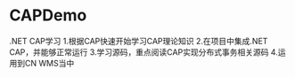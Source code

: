 # CAPDemo
.NET CAP学习
1.根据CAP快速开始学习CAP理论知识
2.在项目中集成.NET CAP，并能够正常运行
3.学习源码，重点阅读CAP实现分布式事务相关源码
4.运用到CN WMS当中
